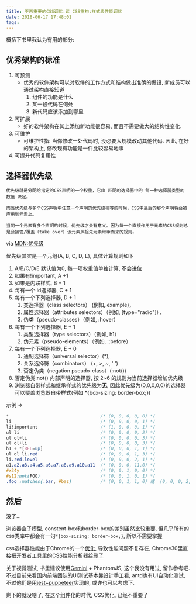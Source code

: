 ```yaml
---
title: 不再重要的CSS调优:读 CSS重构:样式表性能调优
date: 2018-06-17 17:48:01
tags:
---
```


概括下书里我认为有用的部分:

##  优秀架构的标准
1.  可预测
    *   优秀的软件架构可以对软件的工作方式和结构做出准确的假设, 新成员可以通过架构直接知道
        1.  组件的功能是什么
        2.  某一段代码在何处
        3.  新代码应该添加到哪里
2.  可扩展
    *   好的软件架构在其上添加新功能很容易, 而且不需要做大的结构性变化.
3.  可维护
    *   可维护性指: 当你修改一处代码时, 没必要大规模改动其他代码. 因此, 在好的架构上, 修改现有功能是一件比较容易地事
4.  可提升代码复用性

##  选择器优先级

    优先级就是分配给指定的CSS声明的一个权重，它由 匹配的选择器中的 每一种选择器类型的 数值 决定。

    而当优先级与多个CSS声明中任意一个声明的优先级相等的时候，CSS中最后的那个声明将会被应用到元素上。

    当同一个元素有多个声明的时候，优先级才会有意义。因为每一个直接作用于元素的CSS规则总是会接管/覆盖（take over）该元素从祖先元素继承而来的规则。

    
    
via [MDN:优先级](https://developer.mozilla.org/zh-CN/docs/Web/CSS/Specificity)

优先级其实是一个元组(A, B, C, D, E), 具体计算规则如下

1.  A/B/C/D/E 默认值为0, 每一项权重值单独计算, 不会进位
2.  如果有!important, A +1
3.  如果是内联样式, B + 1
3.  每有一个 id选择器, C + 1
4.  每有一个下列选择器, D + 1
    1.  类选择器（class selectors） (例如,.example)，
    2.  属性选择器（attributes selectors）（例如, [type="radio"]），
    3.  伪类（pseudo-classes）（例如, :hover）
5.  每有一个下列选择器, E + 1
    1.  类型选择器（type selectors）（例如, h1）
    2.  伪元素（pseudo-elements）（例如, ::before）
6.  每有一个下列选择器, E + 0
    1.  通配选择符（universal selector）(*), 
    2.  关系选择符（combinators） (+, >, ~, ' ')  
    3.  否定伪类（negation pseudo-class）(:not()) 
7.  否定伪类:not() 内部声明的选择器, 按 2~6 的规则为当前选择器增加优先级 
8.  浏览器自带样式和继承样式的优先级为**无**, 因此优先级为(0,0,0,0,0)的选择器可以覆盖浏览器自带样式(例如 *{box-sizing: border-box;})

示例 =>
```CSS
*                                   /* (0, 0, 0, 0, 0) */
li                                  /* (0, 0, 0, 0, 1) */
li!important                        /* (1, 0, 0, 0, 1) */
ul li                               /* (0, 0, 0, 0, 2) */
ul ol+li                            /* (0, 0, 0, 0, 3) */
ul ol+li                            /* (0, 0, 0, 0, 3) */
h1 + *[REL=up]                      /* (0, 0, 0, 1, 1) */
ul ol li.red                        /* (0, 0, 0, 1, 3) */
li.red.level                        /* (0, 0, 0, 2, 1) */
a1.a2.a3.a4.a5.a6.a7.a8.a9.a10.a11  /* (0, 0, 0, 11,0) */
#x34y                               /* (0, 0, 1, 0, 0) */
#s12:not(FOO)                       /* (0, 0, 1, 0, 1) */
.foo :matches(.bar, #baz)           /* (0, 0, 1, 1, 0) 或  (0, 0, 0, 2, 0), 取决于元素具体匹配到了哪个选择器 */
```



##  然后

没了...

浏览器盒子模型, constent-box和border-box的差别虽然比较重要, 但几乎所有的css类库中都会有一句`*{box-sizing: border-box;}`, 所以不需要掌握

css选择器性能由于Chrome的一个[优化](https://stackoverflow.com/a/19431833), 导致性能问题不复存在, Chrome30里直接把开发者工具里的CSS性能分析器给[删了](https://bugs.chromium.org/p/chromium/issues/detail?id=265486)

关于视觉测试, 书里建议使用[Gemini](https://gemini-testing.github.io/) + PhantomJS, 这个我没有用过, 留作参考吧. 不过目前来看国内前端团队的UI测试基本靠设计手工看, antd也有UI自动化测试, 不过他们是用[jest+puppeteer](https://facebook.github.io/jest/docs/en/puppeteer.html)实现的, 或许也可以考虑下.

剩下的就没啥了, 在这个组件化的时代, CSS优化, 已经不重要了